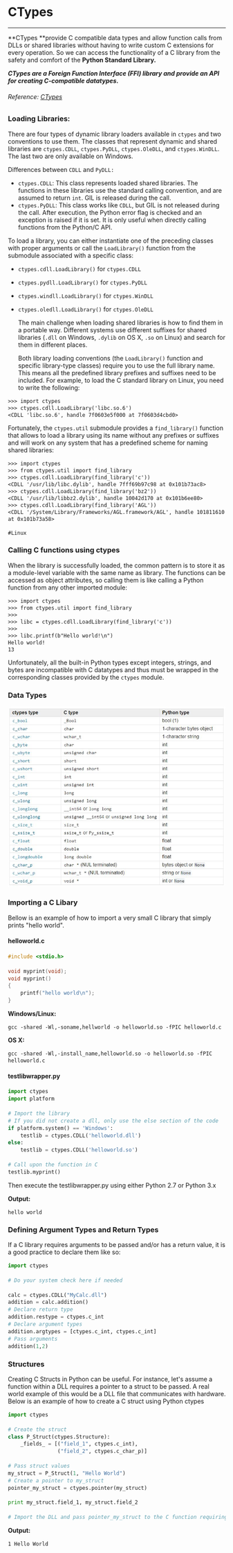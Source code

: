 # CTypes

---

**CTypes **provide C compatible data types and allow function calls from DLLs or shared libraries without having to write custom C extensions for every operation. So we can access the functionality of a C library from the safety and comfort of the **Python Standard Library.**

_**CTypes are a Foreign Function Interface \(FFI\) library and provide an API for creating C-compatible datatypes.**_

###### Reference: [CTypes](https://docs.python.org/2.7/library/ctypes.html)



### Loading Libraries:

There are four types of dynamic library loaders available in `ctypes` and two conventions to use them. The classes that represent dynamic and shared libraries are `ctypes.CDLL`, `ctypes.PyDLL`, `ctypes.OleDLL`, and `ctypes.WinDLL`. The last two are only available on Windows.

Differences between `CDLL` and `PyDLL:`

* `ctypes.CDLL`: This class represents loaded shared libraries. The functions in these libraries use the standard calling convention, and are assumed to return `int`. GIL is released during the call.
* `ctypes.PyDLL`: This class works like `CDLL`, but GIL is not released during the call. After execution, the Python error flag is checked and an exception is raised if it is set. It is only useful when directly calling functions from the Python/C API.

To load a library, you can either instantiate one of the preceding classes with proper arguments or call the `LoadLibrary()` function from the submodule associated with a specific class:

* `ctypes.cdll.LoadLibrary()` for `ctypes.CDLL`
* `ctypes.pydll.LoadLibrary()` for `ctypes.PyDLL`
* `ctypes.windll.LoadLibrary()` for `ctypes.WinDLL`
* `ctypes.oledll.LoadLibrary()` for `ctypes.OleDLL`

  The main challenge when loading shared libraries is how to find them in a portable way. Different systems use different suffixes for shared libraries \(`.dll` on Windows, `.dylib` on OS X, `.so` on Linux\) and search for them in different places.

  Both library loading conventions \(the `LoadLibrary()` function and specific library-type classes\) require you to use the full library name. This means all the predefined library prefixes and suffixes need to be included. For example, to load the C standard library on Linux, you need to write the following:

```
>>> import ctypes
>>> ctypes.cdll.LoadLibrary('libc.so.6')
<CDLL 'libc.so.6', handle 7f0603e5f000 at 7f0603d4cbd0>
```

Fortunately, the `ctypes.util` submodule provides a `find_library()` function that allows to load a library using its name without any prefixes or suffixes and will work on any system that has a predefined scheme for naming shared libraries:

```
>>> import ctypes
>>> from ctypes.util import find_library
>>> ctypes.cdll.LoadLibrary(find_library('c'))
<CDLL '/usr/lib/libc.dylib', handle 7fff69b97c98 at 0x101b73ac8>
>>> ctypes.cdll.LoadLibrary(find_library('bz2'))
<CDLL '/usr/lib/libbz2.dylib', handle 10042d170 at 0x101b6ee80>
>>> ctypes.cdll.LoadLibrary(find_library('AGL'))
<CDLL '/System/Library/Frameworks/AGL.framework/AGL', handle 101811610 at 0x101b73a58>

#Linux
```

### Calling C functions using ctypes

When the library is successfully loaded, the common pattern is to store it as a module-level variable with the same name as library. The functions can be accessed as object attributes, so calling them is like calling a Python function from any other imported module:

```
>>> import ctypes
>>> from ctypes.util import find_library
>>> 
>>> libc = ctypes.cdll.LoadLibrary(find_library('c'))
>>> 
>>> libc.printf(b"Hello world!\n")
Hello world!
13
```

Unfortunately, all the built-in Python types except integers, strings, and bytes are incompatible with C datatypes and thus must be wrapped in the corresponding classes provided by the `ctypes` module.

### Data Types

![](/assets/Capture.JPG)

### Importing a C Libary

Bellow is an example of how to import a very small C library that simply prints "hello world".

#### helloworld.c

```c
#include <stdio.h>

void myprint(void);
void myprint()
{
    printf("hello world\n");
}
```

**Windows/Linux:**

```
gcc -shared -Wl,-soname,hellworld -o helloworld.so -fPIC helloworld.c
```

**OS X:**

```
gcc -shared -Wl,-install_name,helloworld.so -o helloworld.so -fPIC helloworld.c
```

#### testlibwrapper.py

```py
import ctypes
import platform

# Import the library
# If you did not create a dll, only use the else section of the code
if platform.system() == 'Windows':
    testlib = ctypes.CDLL('helloworld.dll')
else:
    testlib = ctypes.CDLL('helloworld.so')

# Call upon the function in C
testlib.myprint()
```

Then execute the testlibwrapper.py using either Python 2.7 or Python 3.x

**Output:**

```
hello world
```

### Defining Argument Types and Return Types

If a C library requires arguments to be passed and/or has a return value, it is a good practice to declare them like so:

```py
import ctypes

# Do your system check here if needed

calc = ctypes.CDLL("MyCalc.dll")
addition = calc.addition()
# Declare return type
addition.restype = ctypes.c_int
# Declare argument types
addition.argtypes = [ctypes.c_int, ctypes.c_int]
# Pass arguments
addition(1,2)
```

### Structures

Creating C Structs in Python can be useful. For instance, let's assume a function within a DLL requires a pointer to a struct to be passed. A real world example of this would be a DLL file that communicates with hardware. Below is an example of how to create a C struct using Python ctypes

```py
import ctypes

# Create the struct
class P_Struct(ctypes.Structure):
    _fields_ = [("field_1", ctypes.c_int),
                ("field_2", ctypes.c_char_p)]

# Pass struct values                 
my_struct = P_Struct(1, "Hello World")
# Create a pointer to my_struct
pointer_my_struct = ctypes.pointer(my_struct)

print my_struct.field_1, my_struct.field_2

# Import the DLL and pass pointer_my_struct to the C function requiring a pointer to a struct.
```

**Output:**

```
1 Hello World
```



